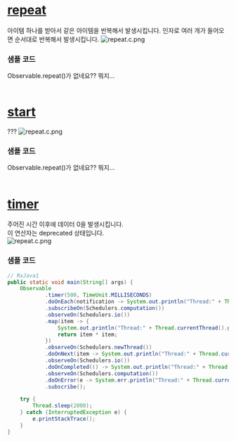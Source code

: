 # [repeat](http://reactivex.io/documentation/operators/repeat.html)
아이템 하나를 받아서 같은 아이템을 반복해서 발생시킵니다. 인자로 여러 개가 들어오면 순서대로 반복해서 발생시킵니다.
![repeat.c.png](http://reactivex.io/documentation/operators/images/repeat.o.png)

### 샘플 코드
Observable.repeat()가 없네요?? 뭐지...
<br>
<br>

# [start](http://reactivex.io/documentation/operators/repeat.html)
???
![repeat.c.png](http://reactivex.io/documentation/operators/images/start.c.png)

### 샘플 코드
Observable.repeat()가 없네요?? 뭐지...
<br>
<br>

# [timer](http://reactivex.io/documentation/operators/timer.html)
주어진 시간 이후에 데이터 0을 발생시킵니다.<br>
이 연산자는 deprecated 상태입니다.<br>
![repeat.c.png](http://reactivex.io/documentation/operators/images/timer.c.png)

### 샘플 코드
```java
// RxJava1
public static void main(String[] args) {
    Observable
            .timer(500, TimeUnit.MILLISECONDS)
            .doOnEach(notification -> System.out.println("Thread:" + Thread.currentThread().getName() + "\tEach: " + notification))
            .subscribeOn(Schedulers.computation())
            .observeOn(Schedulers.io())
            .map(item -> {
                System.out.println("Thread:" + Thread.currentThread().getName() + "\tMap: " + item);
                return item * item;
            })
            .observeOn(Schedulers.newThread())
            .doOnNext(item -> System.out.println("Thread:" + Thread.currentThread().getName() + "\tonNext: " + item))
            .observeOn(Schedulers.io())
            .doOnCompleted(() -> System.out.println("Thread:" + Thread.currentThread().getName() + "\tonCompleted"))
            .observeOn(Schedulers.computation())
            .doOnError(e -> System.err.println("Thread:" + Thread.currentThread().getName() + "\tonError: " + e.getMessage()))
            .subscribe();

    try {
        Thread.sleep(2000);
    } catch (InterruptedException e) {
        e.printStackTrace();
    }
}
```
<br>